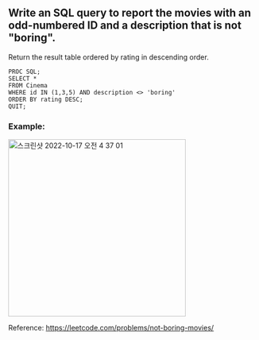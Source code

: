 ## Write an SQL query to report the movies with an odd-numbered ID and a description that is not "boring".

Return the result table ordered by rating in descending order.

``` SAS
PROC SQL;
SELECT * 
FROM Cinema
WHERE id IN (1,3,5) AND description <> 'boring'
ORDER BY rating DESC;
QUIT;
```
### Example:
<img width="357" alt="스크린샷 2022-10-17 오전 4 37 01" src="https://user-images.githubusercontent.com/107760647/196054595-3de5d1c3-07fc-40f3-a5dd-06f51041c319.png">


Reference:
https://leetcode.com/problems/not-boring-movies/

